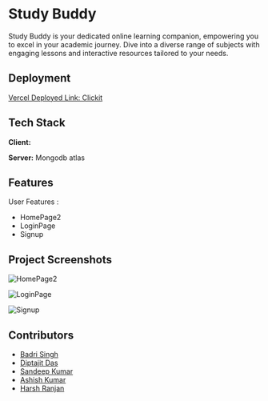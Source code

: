 

# Study Buddy

Study Buddy is your dedicated online learning companion, empowering you to excel in your academic journey. Dive into a diverse range of subjects with engaging lessons and interactive resources tailored to your needs. 


## Deployment


[Vercel Deployed Link:  Clickit](https://studybuddy-sigma.vercel.app/)



## Tech Stack

**Client:**


 
**Server:** Mongodb atlas


## Features

User Features :
- HomePage2
- LoginPage
- Signup
 
 

## Project Screenshots
![HomePage2](https://github.com/badrisinghoo7/cyber-nexus-7890/assets/105917107/db66ea85-93a1-4a91-abec-270a9f8626bf)

![LoginPage](https://github.com/badrisinghoo7/cyber-nexus-7890/assets/105917107/e5e6e7d3-2185-494a-a25e-990a3bde660b)

![Signup](https://github.com/badrisinghoo7/cyber-nexus-7890/assets/105917107/822c9345-8a98-465d-a83f-083296dfb692)





## Contributors

- [Badri Singh](https://github.com/badrisinghoo7)
- [Diptajit Das](https://github.com/Diptajit1999)
- [Sandeep Kumar](https://github.com/Sandykr29)
- [Ashish Kumar](https://github.com/ashishsen003)
- [Harsh Ranjan](https://github.com/harsh7739)
